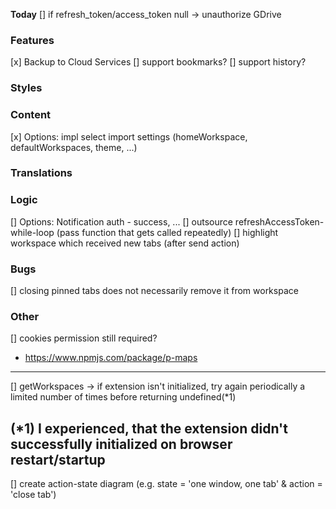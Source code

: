 **Today**
[] if refresh_token/access_token null -> unauthorize GDrive
### Features
[x] Backup to Cloud Services
[] support bookmarks?
[] support history?
### Styles
### Content
[x] Options: impl select import settings (homeWorkspace, defaultWorkspaces, theme, ...)
### Translations
### Logic
[] Options: Notification auth - success, ...
[] outsource refreshAccessToken-while-loop (pass function that gets called repeatedly)
[] highlight workspace which received new tabs (after send action)

### Bugs
[] closing pinned tabs does not necessarily remove it from workspace
### Other
[] cookies permission still required?
- https://www.npmjs.com/package/p-maps
---
[] getWorkspaces -> if extension isn't initialized, try again periodically a limited number of times before returning undefined(*1)

(*1) I experienced, that the extension didn't successfully initialized on browser restart/startup
---
[] create action-state diagram (e.g. state = 'one window, one tab' & action = 'close tab')